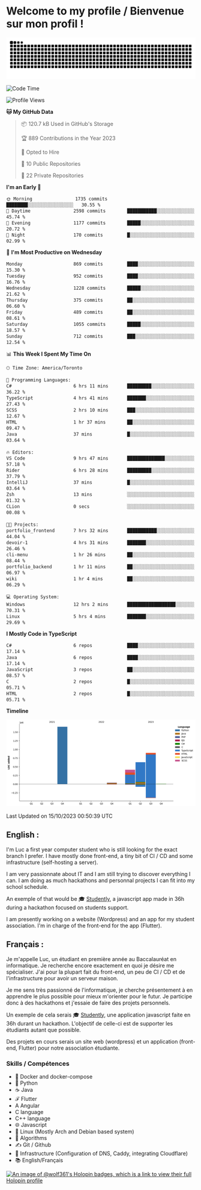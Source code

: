 # Welcome to my profile / Bienvenue sur mon profil !

![snake gif](https://github.com/wolf-361/wolf-361/blob/output/github-contribution-grid-snake.svg)

<!--START_SECTION:waka-->
![Code Time](http://img.shields.io/badge/Code%20Time-409%20hrs%2041%20mins-blue)

![Profile Views](http://img.shields.io/badge/Profile%20Views-0-blue)

**🐱 My GitHub Data** 

> 📦 120.7 kB Used in GitHub's Storage 
 > 
> 🏆 889 Contributions in the Year 2023
 > 
> 💼 Opted to Hire
 > 
> 📜 10 Public Repositories 
 > 
> 🔑 22 Private Repositories 
 > 
**I'm an Early 🐤** 

```text
🌞 Morning                1735 commits        ████████░░░░░░░░░░░░░░░░░   30.55 % 
🌆 Daytime                2598 commits        ███████████░░░░░░░░░░░░░░   45.74 % 
🌃 Evening                1177 commits        █████░░░░░░░░░░░░░░░░░░░░   20.72 % 
🌙 Night                  170 commits         █░░░░░░░░░░░░░░░░░░░░░░░░   02.99 % 
```
📅 **I'm Most Productive on Wednesday** 

```text
Monday                   869 commits         ████░░░░░░░░░░░░░░░░░░░░░   15.30 % 
Tuesday                  952 commits         ████░░░░░░░░░░░░░░░░░░░░░   16.76 % 
Wednesday                1228 commits        █████░░░░░░░░░░░░░░░░░░░░   21.62 % 
Thursday                 375 commits         ██░░░░░░░░░░░░░░░░░░░░░░░   06.60 % 
Friday                   489 commits         ██░░░░░░░░░░░░░░░░░░░░░░░   08.61 % 
Saturday                 1055 commits        █████░░░░░░░░░░░░░░░░░░░░   18.57 % 
Sunday                   712 commits         ███░░░░░░░░░░░░░░░░░░░░░░   12.54 % 
```


📊 **This Week I Spent My Time On** 

```text
🕑︎ Time Zone: America/Toronto

💬 Programming Languages: 
C#                       6 hrs 11 mins       █████████░░░░░░░░░░░░░░░░   36.22 % 
TypeScript               4 hrs 41 mins       ███████░░░░░░░░░░░░░░░░░░   27.43 % 
SCSS                     2 hrs 10 mins       ███░░░░░░░░░░░░░░░░░░░░░░   12.67 % 
HTML                     1 hr 37 mins        ██░░░░░░░░░░░░░░░░░░░░░░░   09.47 % 
Java                     37 mins             █░░░░░░░░░░░░░░░░░░░░░░░░   03.64 % 

🔥 Editors: 
VS Code                  9 hrs 47 mins       ██████████████░░░░░░░░░░░   57.18 % 
Rider                    6 hrs 28 mins       █████████░░░░░░░░░░░░░░░░   37.79 % 
IntelliJ                 37 mins             █░░░░░░░░░░░░░░░░░░░░░░░░   03.64 % 
Zsh                      13 mins             ░░░░░░░░░░░░░░░░░░░░░░░░░   01.32 % 
CLion                    0 secs              ░░░░░░░░░░░░░░░░░░░░░░░░░   00.08 % 

🐱‍💻 Projects: 
portfolio_frontend       7 hrs 32 mins       ███████████░░░░░░░░░░░░░░   44.04 % 
devoir-1                 4 hrs 31 mins       ███████░░░░░░░░░░░░░░░░░░   26.46 % 
cli-menu                 1 hr 26 mins        ██░░░░░░░░░░░░░░░░░░░░░░░   08.44 % 
portfolio_backend        1 hr 11 mins        ██░░░░░░░░░░░░░░░░░░░░░░░   06.97 % 
wiki                     1 hr 4 mins         ██░░░░░░░░░░░░░░░░░░░░░░░   06.29 % 

💻 Operating System: 
Windows                  12 hrs 2 mins       ██████████████████░░░░░░░   70.31 % 
Linux                    5 hrs 4 mins        ███████░░░░░░░░░░░░░░░░░░   29.69 % 
```

**I Mostly Code in TypeScript** 

```text
C#                       6 repos             ████░░░░░░░░░░░░░░░░░░░░░   17.14 % 
Java                     6 repos             ████░░░░░░░░░░░░░░░░░░░░░   17.14 % 
JavaScript               3 repos             ██░░░░░░░░░░░░░░░░░░░░░░░   08.57 % 
C                        2 repos             █░░░░░░░░░░░░░░░░░░░░░░░░   05.71 % 
HTML                     2 repos             █░░░░░░░░░░░░░░░░░░░░░░░░   05.71 % 
```



**Timeline**

![Lines of Code chart](https://raw.githubusercontent.com/wolf-361/wolf-361/main/assets/bar_graph.png)


 Last Updated on 15/10/2023 00:50:39 UTC
<!--END_SECTION:waka-->

## English : 

I'm Luc a first year computer student who is still looking for the exact branch I prefer. I have mostly done front-end, a tiny bit of CI / CD and some infrastructure (self-hosting a server).

I am very passionnate about IT and I am still trying to discover everything I can. I am doing as much hackathons and personnal projects I can fit into my school schedule.

An exemple of that would be 🎓 [Studently](https://github.com/wolf-361/Studently-CodeJam12), a javascript app made in 36h during a hackathon focused on students support.

I am presently working on a website (Wordpress) and an app for my student association. I'm in charge of the front-end for the app (Flutter).

## Français :

Je m'appelle Luc, un étudiant en première année au Baccalauréat en informatique. Je recherche encore exactement en quoi je désire me spécialiser. J'ai pour la plupart fait du front-end, un peu de CI / CD et de l'infrastructure pour avoir un serveur maison.

Je me sens très passionné de l'informatique, je cherche présentement à en apprendre le plus possible pour mieux m'orienter pour le futur. Je participe donc à des hackathons et j'essaie de faire des projets personnels.

Un exemple de cela serais 🎓 [Studently](https://github.com/wolf-361/Studently-CodeJam12), une application javascript faite en 36h durant un hackathon. L'objectif de celle-ci est de supporter les étudiants autant que possible.

Des projets en cours serais un site web (wordpress) et un application (front-end, Flutter) pour notre association étudiante.

###  Skills / Compétences

* 🐋 Docker and docker-compose
* 🐍 Python
* ☕ Java
* ℱ Flutter
* A Angular
* C language
* C++ language
* 🌐 Javascript
* 🐧 Linux (Mostly Arch and Debian based system)
* 🧩 Algorithms
* ✍️ Git / Github
* 📜 Infrastructure (Configuration of DNS, Caddy, integrating Cloudflare)
* 📚 English/Français

[![An image of @wolf361's Holopin badges, which is a link to view their full Holopin profile](https://holopin.me/wolf361)](https://holopin.io/@wolf361)


